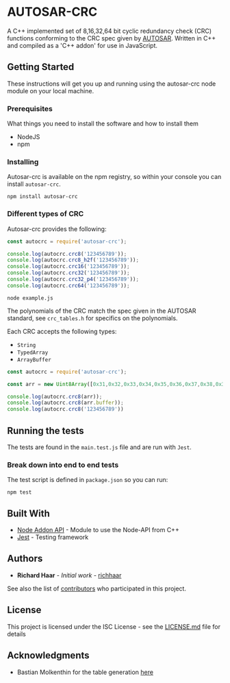 # AUTOSAR-CRC

A C++ implemented set of 8,16,32,64 bit cyclic redundancy check (CRC) functions conforming to the CRC spec given by [AUTOSAR](https://www.autosar.org/). Written in C++ and compiled as a 'C++ addon' for use in JavaScript.

## Getting Started

These instructions will get you up and running using the autosar-crc node module on your local machine.

### Prerequisites

What things you need to install the software and how to install them

* NodeJS
* npm

### Installing

Autosar-crc is available on the npm registry, so within your console you can install `autosar-crc`.

```
npm install autosar-crc
```

### Different types of CRC

Autosar-crc provides the following:

```js example.js
const autocrc = require('autosar-crc');

console.log(autocrc.crc8('123456789'));
console.log(autocrc.crc8_h2f('123456789'));
console.log(autocrc.crc16('123456789'));
console.log(autocrc.crc32('123456789'));
console.log(autocrc.crc32_p4('123456789'));
console.log(autocrc.crc64('123456789'));

```
```
node example.js 
```

The polynomials of the CRC match the spec given in the AUTOSAR standard, see `crc_tables.h` for specifics on the polynomials.

Each CRC accepts the following types:

* `String`
* `TypedArray`
* `ArrayBuffer`

```js
const autocrc = require('autosar-crc');

const arr = new Uint8Array([0x31,0x32,0x33,0x34,0x35,0x36,0x37,0x38,0x39]);

console.log(autocrc.crc8(arr));
console.log(autocrc.crc8(arr.buffer));
console.log(autocrc.crc8('123456789'))

```

## Running the tests

The tests are found in the `main.test.js` file and are run with `Jest`.

### Break down into end to end tests

The test script is defined in `package.json` so you can run:

```
npm test
```

## Built With

* [Node Addon API](https://github.com/nodejs/node-addon-api) - Module to use the Node-API from C++
* [Jest](https://jestjs.io/) - Testing framework

## Authors

* **Richard Haar** - *Initial work* - [richhaar](https://github.com/richhaar)

See also the list of [contributors](https://github.com/your/project/contributors) who participated in this project.

## License

This project is licensed under the ISC License - see the [LICENSE.md](LICENSE.md) file for details

## Acknowledgments

* Bastian Molkenthin for the table generation [here](http://www.sunshine2k.de/coding/javascript/crc/crc_js.html)
